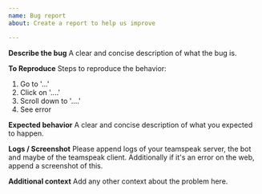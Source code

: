 ```yaml
---
name: Bug report
about: Create a report to help us improve

---
```


**Describe the bug**
A clear and concise description of what the bug is.

**To Reproduce**
Steps to reproduce the behavior:
1. Go to '...'
2. Click on '....'
3. Scroll down to '....'
4. See error

**Expected behavior**
A clear and concise description of what you expected to happen.

**Logs / Screenshot**
Please append logs of your teamspeak server, the bot and maybe of the teamspeak client.
Additionally if it's an error on the web, append a screenshot of this.

**Additional context**
Add any other context about the problem here.
